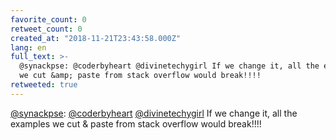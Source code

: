```yaml
---
favorite_count: 0
retweet_count: 0
created_at: "2018-11-21T23:43:58.000Z"
lang: en
full_text: >-
  @synackpse: @coderbyheart @divinetechygirl If we change it, all the examples
  we cut &amp; paste from stack overflow would break!!!!
retweeted: true
---
```


[@synackpse](https://twitter.com/synackpse):
[@coderbyheart](https://twitter.com/coderbyheart)
[@divinetechygirl](https://twitter.com/divinetechygirl) If we change it, all the
examples we cut &amp; paste from stack overflow would break!!!!
